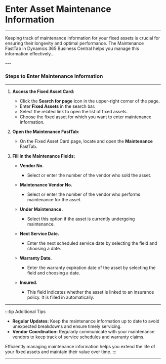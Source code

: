 # Enter Asset Maintenance Information
---
<div class="customized-intro-container" id="introduction">
    <p>Keeping track of maintenance information for your fixed assets is crucial for ensuring their longevity and optimal performance. The Maintenance FastTab in Dynamics 365 Business Central helps you manage this information effectively..</p>
</div>
---

### Steps to Enter Maintenance Information
---

1. **Access the Fixed Asset Card:**
   - Click the **Search for page** icon in the upper-right corner of the page.
   - Enter **Fixed Assets** in the search bar.
   - Select the related link to open the list of fixed assets.
   - Choose the fixed asset for which you want to enter maintenance information.

2. **Open the Maintenance FastTab:**
   - On the Fixed Asset Card page, locate and open the **Maintenance** FastTab.

3. **Fill in the Maintenance Fields:**

   - **Vendor No.**
     - Select or enter the number of the vendor who sold the asset.

   - **Maintenance Vendor No.**
     - Select or enter the number of the vendor who performs maintenance for the asset.

   - **Under Maintenance.**
     - Select this option if the asset is currently undergoing maintenance.

   - **Next Service Date.**
     - Enter the next scheduled service date by selecting the field and choosing a date.

   - **Warranty Date.**
     - Enter the warranty expiration date of the asset by selecting the field and choosing a date.

   - **Insured.**
     - This field indicates whether the asset is linked to an insurance policy. It is filled in automatically.

---

:::tip Additional Tips

- **Regular Updates:** Keep the maintenance information up to date to avoid unexpected breakdowns and ensure timely servicing.
- **Vendor Coordination:** Regularly communicate with your maintenance vendors to keep track of service schedules and warranty claims.

Efficiently managing maintenance information helps you extend the life of your fixed assets and maintain their value over time.
:::

---
